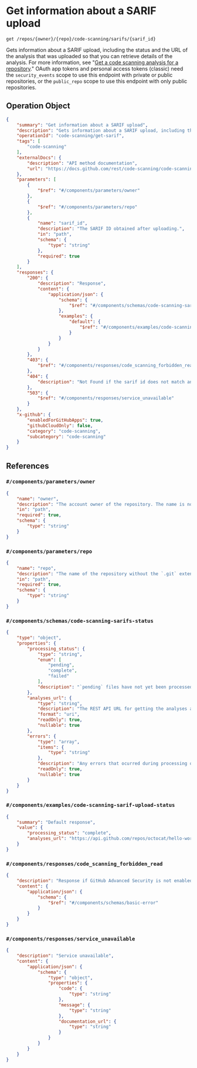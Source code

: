 # Get information about a SARIF upload

`get /repos/{owner}/{repo}/code-scanning/sarifs/{sarif_id}`

Gets information about a SARIF upload, including the status and the URL of the analysis that was uploaded so that you can retrieve details of the analysis. For more information, see "[Get a code scanning analysis for a repository](/rest/code-scanning/code-scanning#get-a-code-scanning-analysis-for-a-repository)."
OAuth app tokens and personal access tokens (classic) need the `security_events` scope to use this endpoint with private or public repositories, or the `public_repo` scope to use this endpoint with only public repositories.

## Operation Object

```json
{
    "summary": "Get information about a SARIF upload",
    "description": "Gets information about a SARIF upload, including the status and the URL of the analysis that was uploaded so that you can retrieve details of the analysis. For more information, see \"[Get a code scanning analysis for a repository](/rest/code-scanning/code-scanning#get-a-code-scanning-analysis-for-a-repository).\"\nOAuth app tokens and personal access tokens (classic) need the `security_events` scope to use this endpoint with private or public repositories, or the `public_repo` scope to use this endpoint with only public repositories.",
    "operationId": "code-scanning/get-sarif",
    "tags": [
        "code-scanning"
    ],
    "externalDocs": {
        "description": "API method documentation",
        "url": "https://docs.github.com/rest/code-scanning/code-scanning#get-information-about-a-sarif-upload"
    },
    "parameters": [
        {
            "$ref": "#/components/parameters/owner"
        },
        {
            "$ref": "#/components/parameters/repo"
        },
        {
            "name": "sarif_id",
            "description": "The SARIF ID obtained after uploading.",
            "in": "path",
            "schema": {
                "type": "string"
            },
            "required": true
        }
    ],
    "responses": {
        "200": {
            "description": "Response",
            "content": {
                "application/json": {
                    "schema": {
                        "$ref": "#/components/schemas/code-scanning-sarifs-status"
                    },
                    "examples": {
                        "default": {
                            "$ref": "#/components/examples/code-scanning-sarif-upload-status"
                        }
                    }
                }
            }
        },
        "403": {
            "$ref": "#/components/responses/code_scanning_forbidden_read"
        },
        "404": {
            "description": "Not Found if the sarif id does not match any upload"
        },
        "503": {
            "$ref": "#/components/responses/service_unavailable"
        }
    },
    "x-github": {
        "enabledForGitHubApps": true,
        "githubCloudOnly": false,
        "category": "code-scanning",
        "subcategory": "code-scanning"
    }
}
```

## References

### `#/components/parameters/owner`

```json
{
    "name": "owner",
    "description": "The account owner of the repository. The name is not case sensitive.",
    "in": "path",
    "required": true,
    "schema": {
        "type": "string"
    }
}
```

### `#/components/parameters/repo`

```json
{
    "name": "repo",
    "description": "The name of the repository without the `.git` extension. The name is not case sensitive.",
    "in": "path",
    "required": true,
    "schema": {
        "type": "string"
    }
}
```

### `#/components/schemas/code-scanning-sarifs-status`

```json
{
    "type": "object",
    "properties": {
        "processing_status": {
            "type": "string",
            "enum": [
                "pending",
                "complete",
                "failed"
            ],
            "description": "`pending` files have not yet been processed, while `complete` means results from the SARIF have been stored. `failed` files have either not been processed at all, or could only be partially processed."
        },
        "analyses_url": {
            "type": "string",
            "description": "The REST API URL for getting the analyses associated with the upload.",
            "format": "uri",
            "readOnly": true,
            "nullable": true
        },
        "errors": {
            "type": "array",
            "items": {
                "type": "string"
            },
            "description": "Any errors that ocurred during processing of the delivery.",
            "readOnly": true,
            "nullable": true
        }
    }
}
```

### `#/components/examples/code-scanning-sarif-upload-status`

```json
{
    "summary": "Default response",
    "value": {
        "processing_status": "complete",
        "analyses_url": "https://api.github.com/repos/octocat/hello-world/code-scanning/analyses?sarif_id=47177e22-5596-11eb-80a1-c1e54ef945c6"
    }
}
```

### `#/components/responses/code_scanning_forbidden_read`

```json
{
    "description": "Response if GitHub Advanced Security is not enabled for this repository",
    "content": {
        "application/json": {
            "schema": {
                "$ref": "#/components/schemas/basic-error"
            }
        }
    }
}
```

### `#/components/responses/service_unavailable`

```json
{
    "description": "Service unavailable",
    "content": {
        "application/json": {
            "schema": {
                "type": "object",
                "properties": {
                    "code": {
                        "type": "string"
                    },
                    "message": {
                        "type": "string"
                    },
                    "documentation_url": {
                        "type": "string"
                    }
                }
            }
        }
    }
}
```